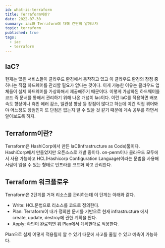 ```yaml
---
id: what-is-terraform
title: Terraform이란?
date: 2022-07-30
summary: iac와 Terraform에 대해 간단히 알아보자
topic: terraform
published: true
tags:
  - iac
  - terraform
---
```

## IaC?
현재는 많은 서비스들이 클라우드 환경에서 동작하고 있고 이 클라우드 환경의 장점 중 하나는 직접 하드웨어를 관리할 필요가 없다는 것이다. 이게 가능한 이유는 클라우드 업체들이 실제 하드웨어를 가상화해서 제공해주기 때문이다. 이렇게 가상화된 하드웨어를 코드 즉 문서를 통해서 관리하기 위해 나온 개념이 Iac이다. 이런 IaC를 적용하면 배포 속도 향상이나 휴먼 에러 감소, 일관성 향상 등 장점이 많다고 하는데 이건 직접 겪어봐야 어느정도 장점인지 또 단점은 없는지 알 수 있을 것 같기 때문에 계속 공부를 하면서 알아보도록 하자.

## Terraform이란?
Terraform은 HashiCorp에서 만든 IaC(Infrastructure as Code)툴이다. HashiCorp에서 만들었지만 오픈소스로 개발 중이다. on-perm이나 클라우드 모두에서 사용 가능하고 HCL(Hashicorp Configuration Language)이라는 문법을 사용해 사람이 읽을 수 있는 형태로 인프라를 코드화 하고 관리한다.

## Terraform 워크플로우
Terraform은 2단계를 거쳐 리소스를 관리하는데 이 단계는 아래와 같다.
  - Write: HCL문법으로 리소스를 코드로 정의한다.
  - Plan: Terraform이 내가 정의한 문서를 기반으로 현재 infrastructure 에서 create, update, destroy에 관한 계획을 짠다.
  - Apply: 확인이 완료되면 위 Plan에서 계획한대로 적용한다.

Plan으로 실제 어떻게 적용될지 알 수 있기 때문에 사고를 줄일 수 있고 예측이 가능하다.

